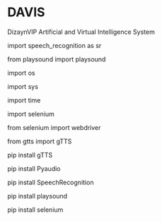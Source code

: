 # DAVIS
DizaynVIP Artificial and Virtual Intelligence System




import speech_recognition as sr

from playsound import playsound

import os

import sys

import time

import selenium

from selenium import webdriver

from gtts import gTTS




pip install gTTS

pip install Pyaudio

pip install SpeechRecognition

pip install playsound

pip install selenium

